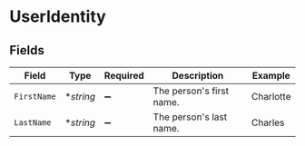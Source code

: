 # UserIdentity


## Fields

| Field                    | Type                     | Required                 | Description              | Example                  |
| ------------------------ | ------------------------ | ------------------------ | ------------------------ | ------------------------ |
| `FirstName`              | **string*                | :heavy_minus_sign:       | The person's first name. | Charlotte                |
| `LastName`               | **string*                | :heavy_minus_sign:       | The person's last name.  | Charles                  |